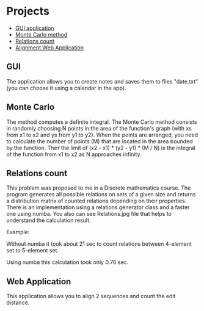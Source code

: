 # Projects

- [GUI application](#GUI)
- [Monte Carlo method](#Monte-Carlo)
- [Relations count](#Relations-count)
- [Alignment Web Application](#Web-Application)

## GUI
  The application allows you to create notes and saves them to files "date.txt" (you can choose it using a calendar in the app).
  
## Monte Carlo
  The method computes a definite integral. The Monte Carlo method consists in randomly choosing N points in the area of the function's graph (with xs from x1 to x2 and ys from y1 to y2). When the points are arranged, you need to calculate the number of points (M) that are located in the area bounded by the function. Theт the limit of (x2 - x1) * (y2 - y1) * (M / N) is the integral of the function from x1 to x2 as N approaches infinity.
  
## Relations count
  This problem was proposed to me in a Discrete mathematics course. The program generates all possible relations on sets of a given size and returns a distribution matrix of counted relations depending on their properties. There is an implementation using a relations generator class and a faster one using numba. You also can see Relations.jpg file that helps to understand the calculation result.
  
  Example:
  
  Without numba it took about 21 sec to count relations between 4-element set to 5-element set.
  
  Using numba this calculation took only 0.76 sec.
  
## Web Application
  This application allows you to align 2 sequences and count the edit distance. 
